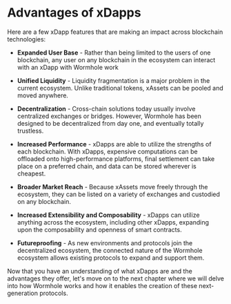 # Advantages of xDapps

Here are a few xDapp features that are making an impact across blockchain technologies:

- **Expanded User Base** - Rather than being limited to the users of one blockchain, any user on any blockchain in the ecosystem can interact with an xDapp with Wormhole work

- **Unified Liquidity** - Liquidity fragmentation is a major problem in the current ecosystem. Unlike traditional tokens, xAssets can be pooled and moved anywhere.

- **Decentralization** - Cross-chain solutions today usually involve centralized exchanges or bridges. However, Wormhole has been designed to be decentralized from day one, and eventually totally trustless.

- **Increased Performance** - xDapps are able to utilize the strengths of each blockchain. With xDapps, expensive computations can be offloaded onto high-performance platforms, final settlement can take place on a preferred chain, and data can be stored wherever is cheapest.

- **Broader Market Reach** - Because xAssets move freely through the ecosystem, they can be listed on a variety of exchanges and custodied on any blockchain.

- **Increased Extensibility and Composability** - xDapps can utilize anything across the ecosystem, including other xDapps, expanding upon the composability and openness of smart contracts. 

- **Futureproofing** - As new environments and protocols join the decentralized ecosystem, the connected nature of the Wormhole ecosystem allows existing protocols to expand and support them.

Now that you have an understanding of what xDapps are and the advantages they offer, let's move on to the next chapter where we will delve into how Wormhole works and how it enables the creation of these next-generation protocols.
